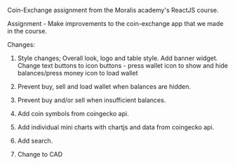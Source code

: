 Coin-Exchange assignment from the Moralis academy's ReactJS course.

Assignment - Make improvements to the coin-exchange app that we made in the course.

Changes:

1. Style changes; 
   Overall look, logo and table style.
   Add banner widget.
   Change text buttons to icon buttons - press wallet icon to show and hide balances/press money icon to load wallet

2. Prevent buy, sell and load wallet when balances are hidden.

3. Prevent buy and/or sell when insufficient balances.

4. Add coin symbols from coingecko api.

5. Add individual mini charts with chartjs and data from coingecko api.

6. Add search.

7. Change to CAD

